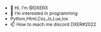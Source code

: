 - 👋 Hi, I’m @DXERX
- 👀 I’m interested in programming
- Python,Html,Css,Js,Lua,Ios
- 📫 How to reach me discord DXER#2022

